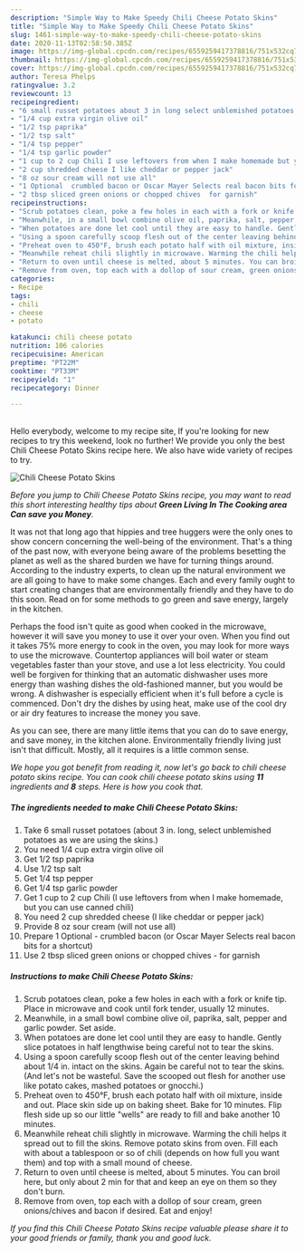 ```yaml
---
description: "Simple Way to Make Speedy Chili Cheese Potato Skins"
title: "Simple Way to Make Speedy Chili Cheese Potato Skins"
slug: 1461-simple-way-to-make-speedy-chili-cheese-potato-skins
date: 2020-11-13T02:58:50.385Z
image: https://img-global.cpcdn.com/recipes/6559259417378816/751x532cq70/chili-cheese-potato-skins-recipe-main-photo.jpg
thumbnail: https://img-global.cpcdn.com/recipes/6559259417378816/751x532cq70/chili-cheese-potato-skins-recipe-main-photo.jpg
cover: https://img-global.cpcdn.com/recipes/6559259417378816/751x532cq70/chili-cheese-potato-skins-recipe-main-photo.jpg
author: Teresa Phelps
ratingvalue: 3.2
reviewcount: 13
recipeingredient:
- "6 small russet potatoes about 3 in long select unblemished potatoes as we are using the skins"
- "1/4 cup extra virgin olive oil"
- "1/2 tsp paprika"
- "1/2 tsp salt"
- "1/4 tsp pepper"
- "1/4 tsp garlic powder"
- "1 cup to 2 cup Chili I use leftovers from when I make homemade but you can use canned chili"
- "2 cup shredded cheese I like cheddar or pepper jack"
- "8 oz sour cream will not use all"
- "1 Optional  crumbled bacon or Oscar Mayer Selects real bacon bits for a shortcut"
- "2 tbsp sliced green onions or chopped chives  for garnish"
recipeinstructions:
- "Scrub potatoes clean, poke a few holes in each with a fork or knife tip. Place in microwave and cook until fork tender, usually 12 minutes."
- "Meanwhile, in a small bowl combine olive oil, paprika, salt, pepper and garlic powder. Set aside."
- "When potatoes are done let cool until they are easy to handle. Gently slice potatoes in half lengthwise being careful not to tear the skins."
- "Using a spoon carefully scoop flesh out of the center leaving behind about 1/4 in. intact on the skins. Again be careful not to tear the skins. (And let&#39;s not be wasteful. Save the scooped out flesh for another use like potato cakes, mashed potatoes or gnocchi.)"
- "Preheat oven to 450°F, brush each potato half with oil mixture, inside and out. Place skin side up on baking sheet. Bake for 10 minutes. Flip flesh side up so our little &#34;wells&#34; are ready to fill and bake another 10 minutes."
- "Meanwhile reheat chili slightly in microwave. Warming the chili helps it spread out to fill the skins. Remove potato skins from oven. Fill each with about a tablespoon or so of chili (depends on how full you want them) and top with a small mound of cheese."
- "Return to oven until cheese is melted, about 5 minutes. You can broil here, but only about 2 min for that and keep an eye on them so they don&#39;t burn."
- "Remove from oven, top each with a dollop of sour cream, green onions/chives and bacon if desired. Eat and enjoy!"
categories:
- Recipe
tags:
- chili
- cheese
- potato

katakunci: chili cheese potato 
nutrition: 106 calories
recipecuisine: American
preptime: "PT22M"
cooktime: "PT33M"
recipeyield: "1"
recipecategory: Dinner

---
```

<br>
Hello everybody, welcome to my recipe site, If you're looking for new recipes to try this weekend, look no further! We provide you only the best Chili Cheese Potato Skins recipe here. We also have wide variety of recipes to try.
<br>


![Chili Cheese Potato Skins](https://img-global.cpcdn.com/recipes/6559259417378816/751x532cq70/chili-cheese-potato-skins-recipe-main-photo.jpg)

<i>Before you jump to Chili Cheese Potato Skins recipe, you may want to read this short interesting healthy tips about 
<strong>Green Living In The Cooking area Can save you Money</strong>.</i>
</br>

It was not that long ago that hippies and tree huggers were the only ones to show concern concerning the well-being of the environment. That's a thing of the past now, with everyone being aware of the problems besetting the planet as well as the shared burden we have for turning things around. According to the industry experts, to clean up the natural environment we are all going to have to make some changes. Each and every family ought to start creating changes that are environmentally friendly and they have to do this soon. Read on for some methods to go green and save energy, largely in the kitchen.

Perhaps the food isn't quite as good when cooked in the microwave, however it will save you money to use it over your oven. When you find out it takes 75% more energy to cook in the oven, you may look for more ways to use the microwave. Countertop appliances will boil water or steam vegetables faster than your stove, and use a lot less electricity. You could well be forgiven for thinking that an automatic dishwasher uses more energy than washing dishes the old-fashioned manner, but you would be wrong. A dishwasher is especially efficient when it's full before a cycle is commenced. Don't dry the dishes by using heat, make use of the cool dry or air dry features to increase the money you save.

As you can see, there are many little items that you can do to save energy, and save money, in the kitchen alone. Environmentally friendly living just isn't that difficult. Mostly, all it requires is a little common sense.


<i>We hope you got benefit from reading it, now let's go back to chili cheese potato skins recipe. You can cook chili cheese potato skins using <strong>11</strong> ingredients and <strong>8</strong> steps. Here is how you cook that.
</i>

##### The ingredients needed to make Chili Cheese Potato Skins:

1. Take 6 small russet potatoes (about 3 in. long, select unblemished potatoes as we are using the skins.)
1. You need 1/4 cup extra virgin olive oil
1. Get 1/2 tsp paprika
1. Use 1/2 tsp salt
1. Get 1/4 tsp pepper
1. Get 1/4 tsp garlic powder
1. Get 1 cup to 2 cup Chili (I use leftovers from when I make homemade, but you can use canned chili)
1. You need 2 cup shredded cheese (I like cheddar or pepper jack)
1. Provide 8 oz sour cream (will not use all)
1. Prepare 1 Optional - crumbled bacon (or Oscar Mayer Selects real bacon bits for a shortcut)
1. Use 2 tbsp sliced green onions or chopped chives - for garnish


##### Instructions to make Chili Cheese Potato Skins:

1. Scrub potatoes clean, poke a few holes in each with a fork or knife tip. Place in microwave and cook until fork tender, usually 12 minutes.
1. Meanwhile, in a small bowl combine olive oil, paprika, salt, pepper and garlic powder. Set aside.
1. When potatoes are done let cool until they are easy to handle. Gently slice potatoes in half lengthwise being careful not to tear the skins.
1. Using a spoon carefully scoop flesh out of the center leaving behind about 1/4 in. intact on the skins. Again be careful not to tear the skins. (And let&#39;s not be wasteful. Save the scooped out flesh for another use like potato cakes, mashed potatoes or gnocchi.)
1. Preheat oven to 450°F, brush each potato half with oil mixture, inside and out. Place skin side up on baking sheet. Bake for 10 minutes. Flip flesh side up so our little &#34;wells&#34; are ready to fill and bake another 10 minutes.
1. Meanwhile reheat chili slightly in microwave. Warming the chili helps it spread out to fill the skins. Remove potato skins from oven. Fill each with about a tablespoon or so of chili (depends on how full you want them) and top with a small mound of cheese.
1. Return to oven until cheese is melted, about 5 minutes. You can broil here, but only about 2 min for that and keep an eye on them so they don&#39;t burn.
1. Remove from oven, top each with a dollop of sour cream, green onions/chives and bacon if desired. Eat and enjoy!


<i>If you find this Chili Cheese Potato Skins recipe valuable please share it to your good friends or family, thank you and good luck.</i>
